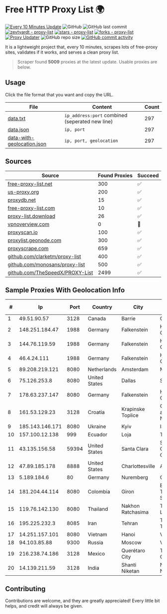 
# Free HTTP Proxy List 🌍

[![Every 10 Minutes Update](https://github.com/mertguvencli/http-proxy-list/actions/workflows/main.yml/badge.svg?branch=main)](https://github.com/mertguvencli/http-proxy-list/actions/workflows/main.yml)
![GitHub](https://img.shields.io/github/license/mertguvencli/http-proxy-list)
![GitHub last commit](https://img.shields.io/github/last-commit/mertguvencli/http-proxy-list)
[![zevtyardt - proxy-list](https://img.shields.io/static/v1?label=zevtyardt&message=proxy-list&color=blue&logo=github)](https://github.com/zevtyardt/proxy-list "Go to GitHub repo")
[![stars - proxy-list](https://img.shields.io/github/stars/zevtyardt/proxy-list?style=social)](https://github.com/zevtyardt/proxy-list)
[![forks - proxy-list](https://img.shields.io/github/forks/zevtyardt/proxy-list?style=social)](https://github.com/zevtyardt/proxy-list)
[![Proxy Updater](https://github.com/zevtyardt/proxy-list/workflows/Proxy%20Updater/badge.svg)](https://github.com/zevtyardt/proxy-list/actions?query=workflow:"Proxy+Updater")
![GitHub repo size](https://img.shields.io/github/repo-size/zevtyardt/proxy-list)
[![GitHub commit activity](https://img.shields.io/github/commit-activity/m/zevtyardt/proxy-list?logo=commits)](https://github.com/zevtyardt/proxy-list/commits/main)

It is a lightweight project that, every 10 minutes, scrapes lots of free-proxy sites, validates if it works, and serves a clean proxy list.

> Scraper found **5009** proxies at the latest update. Usable proxies are below.

## Usage

Click the file format that you want and copy the URL.

|File|Content|Count|
|----|-------|-----|
|[data.txt](https://raw.githubusercontent.com/mertguvencli/http-proxy-list/main/proxy-list/data.txt)|`ip_address:port` combined (seperated new line)|297|
|[data.json](https://raw.githubusercontent.com/mertguvencli/http-proxy-list/main/proxy-list/data.json)|`ip, port`|297|
|[data-with-geolocation.json](https://raw.githubusercontent.com/mertguvencli/http-proxy-list/main/proxy-list/data-with-geolocation.json)|`ip, port, geolocation`|297|

## Sources

|Source|Found Proxies|Succeed|
|------|-------------|-------|
|[free-proxy-list.net](https://free-proxy-list.net)|300|✅|
|[us-proxy.org](https://www.us-proxy.org)|200|✅|
|[proxydb.net](http://proxydb.net)|15|✅|
|[free-proxy-list.com](https://free-proxy-list.com/?page=&port=&type%5B%5D=http&type%5B%5D=https&up_time=0&search=Search)|10|✅|
|[proxy-list.download](https://www.proxy-list.download/HTTP)|26|✅|
|[vpnoverview.com](https://vpnoverview.com/privacy/anonymous-browsing/free-proxy-servers)|0|🚫|
|[proxyscan.io](https://www.proxyscan.io)|100|✅|
|[proxylist.geonode.com](https://proxylist.geonode.com/api/proxy-list?limit=300&page=1&sort_by=lastChecked&sort_type=desc&protocols=http,https)|300|✅|
|[proxyscrape.com](https://api.proxyscrape.com/v2/?request=displayproxies&protocol=http&timeout=10000&country=all&ssl=all&anonymity=all)|659|✅|
|[github.com/clarketm/proxy-list](https://raw.githubusercontent.com/clarketm/proxy-list/master/proxy-list-raw.txt)|400|✅|
|[github.com/monosans/proxy-list](https://raw.githubusercontent.com/monosans/proxy-list/main/proxies/http.txt)|500|✅|
|[github.com/TheSpeedX/PROXY-List](https://raw.githubusercontent.com/TheSpeedX/PROXY-List/master/http.txt)|2499|✅|


## Sample Proxies With Geolocation Info

|#|Ip|Port|Country|City|Internet Service Provider|
|-|--|----|-------|----|-------------------------|
|1|49.51.90.57|3128|Canada|Barrie|OPHL|
|2|148.251.184.47|1988|Germany|Falkenstein|Hetzner Online GmbH|
|3|144.76.119.59|1988|Germany|Falkenstein|Hetzner Online GmbH|
|4|46.4.24.111|1988|Germany|Falkenstein|Hetzner Online GmbH|
|5|89.208.219.121|8080|Netherlands|Amsterdam|My.com B.V.|
|6|75.126.253.8|8080|United States|Dallas|SoftLayer|
|7|178.63.237.147|8080|Germany|Falkenstein|Hetzner Online GmbH|
|8|161.53.129.23|3128|Croatia|Krapinske Toplice|Croatian Academic and Research Network|
|9|185.143.146.171|8080|Ukraine|Kyiv|ISP UTELS|
|10|157.100.12.138|999|Ecuador|Loja|Telconet S.A|
|11|43.135.156.58|59394|United States|Santa Clara|Shenzhen Tencent Computer Systems Company Limited|
|12|47.89.185.178|8888|United States|Charlottesville|Alibaba.com LLC|
|13|5.189.184.6|80|Germany|Nuremberg|Contabo GmbH|
|14|181.204.44.114|8080|Colombia|Giron|EPM Telecomunicaciones S.A. E.S.P.|
|15|119.76.142.130|8080|Thailand|Nakhon Ratchasima|True Internet Co., Ltd.|
|16|195.225.232.3|8085|Iran|Tehran|TS Information Technology Limited|
|17|14.251.157.101|8080|Vietnam|Hanoi|VNPT|
|18|94.103.85.88|9300|Russia|Moscow|VDSINA|
|19|216.238.74.186|3128|Mexico|Querétaro City|The Constant Company|
|20|14.139.211.59|3128|India|Shanti Niketan|National Knowledge Network|



## Contributing

Contributions are welcome, and they are greatly appreciated! Every
little bit helps, and credit will always be given.

